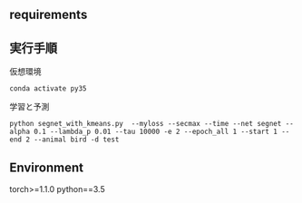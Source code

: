 ## requirements

## 実行手順

仮想環境
```
conda activate py35
```

学習と予測
```
python segnet_with_kmeans.py  --myloss --secmax --time --net segnet --alpha 0.1 --lambda_p 0.01 --tau 10000 -e 2 --epoch_all 1 --start 1 --end 2 --animal bird -d test
```

## Environment
torch>=1.1.0
python==3.5
